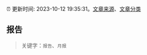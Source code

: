 :alarm_clock: 更新时间: 2023-10-12 19:35:31。[文章来源](/README.md)、[文章分类](/TAGS.md)

## 报告


> 关键字：`报告`、`月报`



